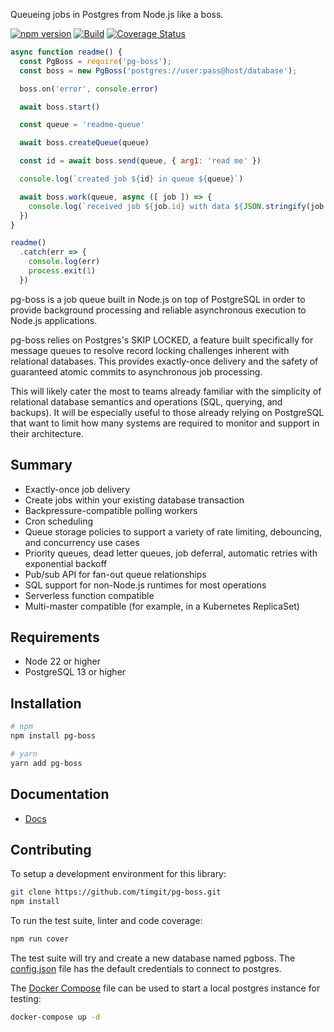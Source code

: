 Queueing jobs in Postgres from Node.js like a boss.

[![npm version](https://badge.fury.io/js/pg-boss.svg)](https://badge.fury.io/js/pg-boss)
[![Build](https://github.com/timgit/pg-boss/actions/workflows/ci.yml/badge.svg?branch=master)](https://github.com/timgit/pg-boss/actions/workflows/ci.yml)
[![Coverage Status](https://coveralls.io/repos/github/timgit/pg-boss/badge.svg?branch=master)](https://coveralls.io/github/timgit/pg-boss?branch=master)

```js
async function readme() {
  const PgBoss = require('pg-boss');
  const boss = new PgBoss('postgres://user:pass@host/database');

  boss.on('error', console.error)

  await boss.start()

  const queue = 'readme-queue'

  await boss.createQueue(queue)

  const id = await boss.send(queue, { arg1: 'read me' })

  console.log(`created job ${id} in queue ${queue}`)

  await boss.work(queue, async ([ job ]) => {
    console.log(`received job ${job.id} with data ${JSON.stringify(job.data)}`)
  })
}

readme()
  .catch(err => {
    console.log(err)
    process.exit(1)
  })
```

pg-boss is a job queue built in Node.js on top of PostgreSQL in order to provide background processing and reliable asynchronous execution to Node.js applications.

pg-boss relies on Postgres's SKIP LOCKED, a feature built specifically for message queues to resolve record locking challenges inherent with relational databases. This provides exactly-once delivery and the safety of guaranteed atomic commits to asynchronous job processing.

This will likely cater the most to teams already familiar with the simplicity of relational database semantics and operations (SQL, querying, and backups). It will be especially useful to those already relying on PostgreSQL that want to limit how many systems are required to monitor and support in their architecture.


## Summary <!-- {docsify-ignore-all} -->
* Exactly-once job delivery
* Create jobs within your existing database transaction
* Backpressure-compatible polling workers
* Cron scheduling
* Queue storage policies to support a variety of rate limiting, debouncing, and concurrency use cases
* Priority queues, dead letter queues, job deferral, automatic retries with exponential backoff
* Pub/sub API for fan-out queue relationships
* SQL support for non-Node.js runtimes for most operations
* Serverless function compatible
* Multi-master compatible (for example, in a Kubernetes ReplicaSet)

## Requirements
* Node 22 or higher
* PostgreSQL 13 or higher

## Installation

```bash
# npm
npm install pg-boss

# yarn
yarn add pg-boss
```

## Documentation
* [Docs](https://timgit.github.io/pg-boss/)

## Contributing
To setup a development environment for this library:

```bash
git clone https://github.com/timgit/pg-boss.git
npm install
```

To run the test suite, linter and code coverage:
```bash
npm run cover
```

The test suite will try and create a new database named pgboss. The [config.json](https://github.com/timgit/pg-boss/test/config.json) file has the default credentials to connect to postgres.

The [Docker Compose](https://github.com/timgit/pg-boss/docker-compose.yaml) file can be used to start a local postgres instance for testing:

```bash
docker-compose up -d
```